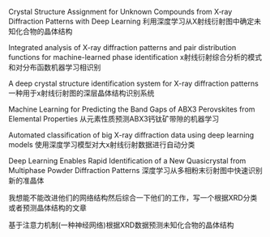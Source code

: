 Crystal Structure Assignment for Unknown Compounds from X‑ray Diffraction Patterns with Deep Learning
利用深度学习从X射线衍射图中确定未知化合物的晶体结构

Integrated analysis of X-ray diffraction patterns and pair distribution functions for machine-learned phase identification
x射线衍射综合分析的模式和对分布函数机器学习相识别

A deep crystal structure identification system for X-ray diffraction patterns
一种用于x射线衍射图的深层晶体结构识别系统

Machine Learning for Predicting the Band Gaps of ABX3 Perovskites from Elemental Properties
从元素性质预测ABX3钙钛矿带隙的机器学习

Automated classification of big X-ray diffraction data using deep learning models
使用深度学习模型对大x射线衍射数据进行自动分类

Deep Learning Enables Rapid Identification of a New Quasicrystal from Multiphase Powder Diffraction Patterns
深度学习从多相粉末衍射图中快速识别新的准晶体

我想能不能改进他们的网络结构然后综合一下他们的工作，写一个根据XRD分类或者预测晶体结构的文章

基于注意力机制(一种神经网络)根据XRD数据预测未知化合物的晶体结构
